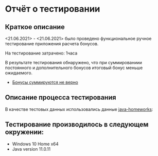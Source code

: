# Отчёт о тестировании 

## Краткое описание

<21.06.2021> - <21.06.2021> было проведено функциональное ручное тестирование приложения расчета бонусов.

На тестирование затрачено: 1часа

В результате тестирования обнаружено, что при суммированиии постоянного и дополнительного бонусов итоговый бонус меньше ожидаемого.
* [Бонусы суммируются не верно](https://github.com/GlebKlimenko/DZ-java_1.2.2/issues/1)


## Описание процесса тестирования

В качестве тестовых данных использовались данные [java-homeworks](https://github.com/netology-code/javaqa-homeworks/tree/master/programming):



## Тестирование производилось в следующем окружении:
* Windows 10 Home x64
* Java version 11.0.11
